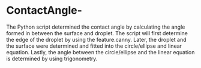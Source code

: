 # ContactAngle-


The Python script determined the contact angle by calculating the angle formed in between the surface and droplet. The script will first determine the edge of the droplet by using the feature.canny. Later, the droplet and the surface were determined and fitted into the circle/ellipse and linear equation. Lastly, the angle between the circle/ellipse and the linear equation is determined by using trigonometry.  
